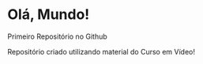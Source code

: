 # Olá, Mundo!
 Primeiro Repositório no Github

 Repositório criado utilizando material do Curso em Vídeo!
 
